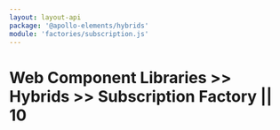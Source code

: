 ```yaml
---
layout: layout-api
package: '@apollo-elements/hybrids'
module: 'factories/subscription.js'
---
```


# Web Component Libraries >> Hybrids >> Subscription Factory || 10

